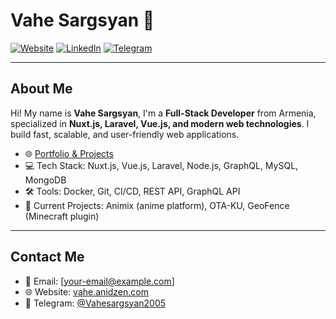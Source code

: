# Vahe Sargsyan 👋

[![Website](https://img.shields.io/badge/website-vahe.anidzen.com-blue?style=flat-square)](https://vahe.anidzen.com)
[![LinkedIn](https://img.shields.io/badge/LinkedIn-Vahe%20Sargsyan-blue?style=flat-square)](https://www.linkedin.com/in/vahe-sargsyan-ba5028271)
[![Telegram](https://img.shields.io/badge/Telegram-@Vahesargsyan2005-blue?style=flat-square)](https://t.me/Vahesargsyan2005)

---

## About Me

Hi! My name is **Vahe Sargsyan**, I'm a **Full-Stack Developer** from Armenia, specialized in **Nuxt.js, Laravel, Vue.js, and modern web technologies**. I build fast, scalable, and user-friendly web applications.  

- 🌐 [Portfolio & Projects](https://vahe.anidzen.com)  
- 💻 Tech Stack: Nuxt.js, Vue.js, Laravel, Node.js, GraphQL, MySQL, MongoDB  
- 🛠 Tools: Docker, Git, CI/CD, REST API, GraphQL API  
- 🚀 Current Projects: Animix (anime platform), OTA-KU, GeoFence (Minecraft plugin)  

---

## Contact Me

- 📧 Email: [your-email@example.com]  
- 🌐 Website: [vahe.anidzen.com](https://vahe.anidzen.com)  
- 💬 Telegram: [@Vahesargsyan2005](https://t.me/Vahesargsyan2005)  
